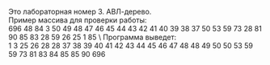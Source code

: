 Это лабораторная номер 3. АВЛ-дерево.\
Пример массива для проверки работы:\
696 48 84 3 50 49 48 47 46 45 44 43 42 41 40 39 38 37 50 53 59 73 28 81 90 85 83 28 59 26 25 1 85
\\
Программа выведет:\
1 3 25 26 28 28 37 38 39 40 41 42 43 44 45 46 47 48 48 49 50 50 53 59 59 73 81 83 84 85 85 90 696
